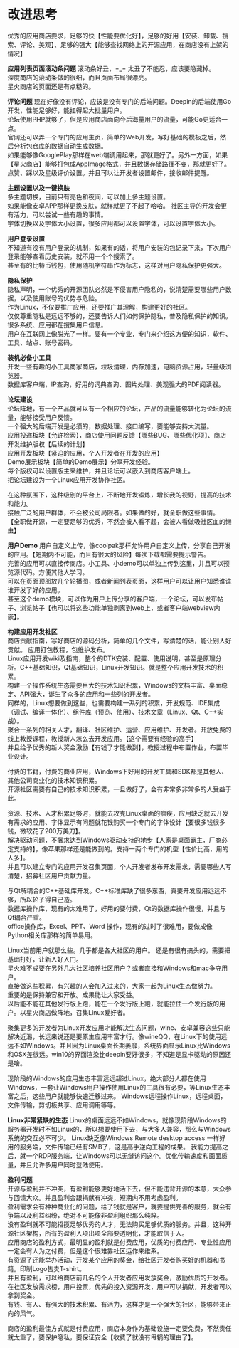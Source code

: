 # 改进思考
优秀的应用商店要求，足够的快【性能要优化好】，足够的好用【安装、卸载、搜索、评论、美观】、足够的强大【能够查找网络上的开源应用，在商店没有上架的情况】  

**应用列表页面滚动条问题**
滚动条好丑，=_= 太丑了不能忍，应该要隐藏掉。        
深度商店的滚动条做的很细，而且页面布局很漂亮。      
星火商店的页面还是有点糙的。    


**评论问题**
现在好像没有评论，应该是没有专门的后端问题。Deepin的后端使用Go开发，性能足够好，能扛得起大批量用户。        
论坛使用PHP就够了，但是应用商店面向今后海量用户的流量，可能Go更适合一点。   
官网还可以弄一个专门的应用主页，简单的Web开发，写好基础的模板之后，然后分析包仓库的数据自动生成数据。   
如果能够像GooglePlay那样在web端调用起来，那就更好了。另外一方面，如果【星火商店】能够打包成AppImage格式，并且数据存储路径不变，那就更好了。       
点赞、踩以及星级评价设置。并且可以让开发者设置邮件，接收邮件提醒。    


**主题设置以及一键换肤**        
多主题切换，目前只有亮色和夜间，可以加上多主题设置。    
如果能像安卓APP那样更换皮肤，就样就更了不起了哈哈。 
社区主导的开发会更有活力，可以尝试一些有趣的事情。  
字体切换以及字体大小设置，很多应用都可以设置字体，可以设置字体大小。    


**用户登录设置**        
不知道有没有用户登录的机制，如果有的话，将用户安装的包记录下来，下次用户登录能够查看历史安装，就不用一个个搜索了。      
甚至有的比特币钱包，使用随机字符串作为标志，这样对用户隐私保护更强大。  


**隐私保护**        
隐私声明，一个优秀的开源团队必然是不侵害用户隐私的，说清楚需要哪些用户数据，以及使用账号的优势与危险。      
作为Linux，不仅要推广应用，还要推广其理解，构建更好的社区。         
仅仅尊重隐私是远远不够的，还要告诉人们如何保护隐私，普及隐私保护的知识。很多系统、应用都在搜集用户信息。    
用户在互联网上像脱光了一样。要有一个专业，专门来介绍这方便的知识，软件、工具、站点、账号密码。  


**装机必备小工具**      
开发一些有趣的小工具商家商店，垃圾清理，内存加速，电脑资源占用，轻量级浏览器。          
数据库客户端，IP查询，好用的词典查询、图片处理、美观强大的PDF阅读器。     


**论坛建设**        
论坛阵地，有一个产品就可以有一个相应的论坛，产品的流量能够转化为论坛的流量，能够接受用户反馈。      
一个强大的后端开发是必须的，数据处理、接口编写，要能够支持大流量。  
应用投递板块【允许检索】，商店使用问题反馈【哪些BUG、哪些优化项】、商店开发维护版权【后续的计划】       
应用开发板块【紧迫的应用，个人开发者在开发的应用】      
Demo展示板块【简单的Demo展示】分享开发经验。    
每个版权可以设置版主来维护，并且论坛可以嵌入到商店客户端上。    
把论坛建设为一个Linux应用开发协作社区。 

在这种氛围下，这种级别的平台上，不断地开发锻炼，增长我的视野，提高的技术和能力。    
接触广泛的用户群体，不会被公司局限者。如果做的好，就全职做这些事情。        
【全职做开源，一定要足够的优秀，不然会被人看不起，会被人看做吸社区血的懒虫】        

**用户Demo**
用户自定义上传，像coolpak那样允许用户自定义上传，分享自己开发的应用。【短期内不可能，而且有很大的风险】每次下载都需要提示警告。     
完善的应用可以直接传商店。小工具、小demo可以单独上传到这里，并且可以预览源代码。方便其他人学习。        
可以在页面顶部放几个轮播图，或者新闻列表页面，这样用户可以让用户知悉谁谁谁开发了好的应用。          
甚至这个demo模块，可以作为用户上传分享的客户端，一个论坛，可以发布帖子、浏览帖子【也可以将这些功能单独剥离到web上，或者客户端webview内嵌】。          

**构建应用开发社区**        
商店贡献指南，写好商店的源码分析，简单的几个文件，写清楚的话，能让别人好贡献。 应用打包教程，包维护发布。            
Linux应用开发wiki及指南，整个的DTK安装、配置、使用说明，甚至是原理分析。C++基础知识，Qt基础知识，Linux开发知识。就是整个应用开发技术的积累。        
构建一个操作系统生态需要巨大的技术知识积累，Windows的文档丰富、桌面稳定、API强大，诞生了众多的应用和一些列的开发者。          
同样的，Linux想要做到这些，也需要构建一系列的积累，开发规范、IDE集成（调试、编译一体化）、组件库（预览、使用）、技术文章（Linux、Qt、C++实战）。    
聚合一系列的相关人才，翻译、社区维护、运营、应用维护、开发者。开放免费的线上教授课程，教授新人怎么去开发应用。【这个需要有经验的高手】  
并且给予优秀的新人奖金激励【有钱了才能做到】，教授过程中布置作业，布置毕业设计。    

付费的书籍，付费的商业应用，Windows下好用的开发工具和SDK都是其他人、其他公司商业化的技术知识积累。      
开源社区需要有自己的技术知识积累，一旦做好了，会有非常多非常多的人受益于此。    

资源、技术、人才积累足够时，就能去攻克Linux桌面的痼疾，应用缺乏就去开发有需求的应用、字体显示有问题就花钱购买一个专门的字体设计【要很多钱很多钱，微软花了200万美刀】。      
解决驱动问题，不奢求达到Windows驱动支持的地步【人家是桌面霸主，厂商必定支持的】，像苹果那样还是能做到的。支持一两个专门的机型【性价比高，用的人多】。   
并且可以建立专门的应用开发召集页面，个人开发者发布开发需求，需要哪些人写清楚，招募社区用户贡献力量。    

与Qt解耦合的C++基础库开发。C++标准库缺了很多东西，真要开发应用远远不够，所以轮子得自己造。  
数据库操作库，现有的太难用了，好用的要付费，Qt的数据库操作很慢，并且与Qt耦合严重。  
office操作库，Excel、PPT、Word 操作，现有的过时了很难用，要做成像Python相关库那样的简单易用。   

Linux当前用户就那么些。几乎都是各大社区的用户。 
还是有很有搞头的，需要把基础打好，让新人好入门。    
星火难不成要在另外几大社区培养社区用户？或者直接和Windows和mac争夺用户。    
直接做这些积累，有兴趣的人会加入过来的，大家一起为Linux生态做努力。     
重要的是保持兼容和开放。成果能让大家受益。      
以后能不能在其他发行版上跑，能在一个发行版上跑，就能拉住一个发行版的用户。以星火商店做阵地，召集Linux爱好者。       

聚集更多的开发者为Linux开发应用才能解决生态问题，wine、安卓兼容这些只能解决近渴，长远来说还是要原生应用丰富才行。像wineQQ，在Linux下的使用远远不如Windows。并且因为Linux桌面长期萎靡，系统界面显示Linux比Windows和OSX差很远。win10的界面渲染比deepin要好很多，不知道是显卡驱动的原因还是啥。        

现阶段的Windows的应用生态丰富远远超过Linux，绝大部分人都在使用Windows，一套让Windows用户操作使用Linux的工具很有必要，等Linux生态丰富之后，这些用户就能够快速迁移过来。
Windows远程操作Linux，远程桌面，文件传输，剪切板共享、应用调用等等。        

**Linux非常紧缺的生态**
Linux的桌面远远不如Windows，就像现阶段Windows的服务器开发时不如Linux的，所以想要使用下去，与大多人兼容，那么与Windows系统的交互必不可少。
Linux缺乏像Windows Remote desktop access 一样好用的服务端，文件传输已经有SMB了，这是高手逆向工程的成果。
我能力提高之后，就一个RDP服务端，让Windows可以无缝访问这个。优化传输速度和画面质量，并且允许多用户同时登陆使用。	


**盈利问题**        
开源与盈利并不冲突，有盈利能够更好地活下去，但不能违背开源的本意，大众参与回馈大众。并且盈利会跟捐献有冲突，短期内不用考虑盈利。    
盈利需求会有种种商业化的问题，给了钱就是客户，就要提供完善的服务，就会有争端以及利益纠纷，绝对不可能像非盈利组织那么纯粹。  
没有盈利就不可能招揽足够优秀的人才，无法购买足够优质的服务。并且，这种开源社区架构，所有的盈利入项出项全部要透明化，才能取信于人。  
应用商店的盈利方式，最明显的盈利就是付费应用，优质的付费应用、专业性应用一定会有人为之付费，但是这个很难靠社区运作来维系。  
有资源了还能举办活动，开发某个应用的奖金，给社区开发者购买好的机器和书籍。印制Logo售卖T-shirt。       
并且有盈利，可以给商店前几名的个人开发者应用发放奖金，激励优质的开发者。    
在社区发放需求榜，用户投票，优先的投入资源开发，用户可以捐献，开发者可以拿到奖金。  
有钱、有人、有强大的技术积累、有活力，这样才是一个强大的社区，能够带来正向的风气。  

商店的盈利最佳方式就是付费应用，商店本身作为基础设施一定要免费，不然责任就太重了，要保护隐私，要保证安全【收费了就没有甩锅的理由了】。 